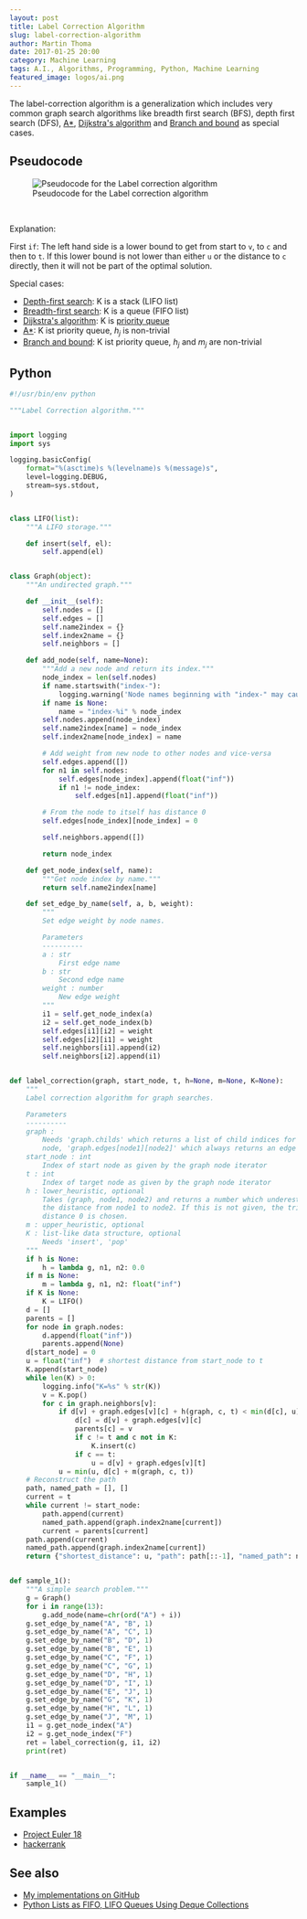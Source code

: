 ```yaml
---
layout: post
title: Label Correction Algorithm
slug: label-correction-algorithm
author: Martin Thoma
date: 2017-01-25 20:00
category: Machine Learning
tags: A.I., Algorithms, Programming, Python, Machine Learning
featured_image: logos/ai.png
---
```

The label-correction algorithm is a generalization which includes very common
graph search algorithms like breadth first search (BFS), depth first search (DFS),
[A\*](https://en.wikipedia.org/wiki/A*_search_algorithm),
[Dijkstra's algorithm](https://en.wikipedia.org/wiki/Dijkstra%27s_algorithm) and
[Branch and bound](https://en.wikipedia.org/wiki/Branch_and_bound) as special cases.


## Pseudocode

<figure class="wp-caption aligncenter img-thumbnail">
    <img src="../images/2016/07/label-correction.png" alt="Pseudocode for the Label correction algorithm" />
    <figcaption class="text-center">Pseudocode for the Label correction algorithm</figcaption>
</figure><br/>

Explanation:

First `if`: The left hand side is a lower bound to get from start to
`v`, to `c` and then to `t`. If this lower bound is not lower than
either `u` or the distance to `c` directly, then it will not be part
of the optimal solution.

Special cases:

* [Depth-first search](https://en.wikipedia.org/wiki/Depth-first_search): K is a stack (LIFO list)
* [Breadth-first search](https://en.wikipedia.org/wiki/Breadth-first_search): K is a queue (FIFO list)
* [Dijkstra's algorithm](https://en.wikipedia.org/wiki/Dijkstra%27s_algorithm): K is [priority queue](https://en.wikipedia.org/wiki/Priority_queue)
* [A\*](https://en.wikipedia.org/wiki/A*_search_algorithm): K ist priority queue, $h_j$ is non-trivial
* [Branch and bound](https://en.wikipedia.org/wiki/Branch_and_bound): K ist priority queue, $h_j$ and $m_j$ are non-trivial


## Python

```python
#!/usr/bin/env python

"""Label Correction algorithm."""


import logging
import sys

logging.basicConfig(
    format="%(asctime)s %(levelname)s %(message)s",
    level=logging.DEBUG,
    stream=sys.stdout,
)


class LIFO(list):
    """A LIFO storage."""

    def insert(self, el):
        self.append(el)


class Graph(object):
    """An undirected graph."""

    def __init__(self):
        self.nodes = []
        self.edges = []
        self.name2index = {}
        self.index2name = {}
        self.neighbors = []

    def add_node(self, name=None):
        """Add a new node and return its index."""
        node_index = len(self.nodes)
        if name.startswith("index-"):
            logging.warning('Node names beginning with "index-" may cause ' "problems.")
        if name is None:
            name = "index-%i" % node_index
        self.nodes.append(node_index)
        self.name2index[name] = node_index
        self.index2name[node_index] = name

        # Add weight from new node to other nodes and vice-versa
        self.edges.append([])
        for n1 in self.nodes:
            self.edges[node_index].append(float("inf"))
            if n1 != node_index:
                self.edges[n1].append(float("inf"))

        # From the node to itself has distance 0
        self.edges[node_index][node_index] = 0

        self.neighbors.append([])

        return node_index

    def get_node_index(self, name):
        """Get node index by name."""
        return self.name2index[name]

    def set_edge_by_name(self, a, b, weight):
        """
        Set edge weight by node names.

        Parameters
        ----------
        a : str
            First edge name
        b : str
            Second edge name
        weight : number
            New edge weight
        """
        i1 = self.get_node_index(a)
        i2 = self.get_node_index(b)
        self.edges[i1][i2] = weight
        self.edges[i2][i1] = weight
        self.neighbors[i1].append(i2)
        self.neighbors[i2].append(i1)


def label_correction(graph, start_node, t, h=None, m=None, K=None):
    """
    Label correction algorithm for graph searches.

    Parameters
    ----------
    graph :
        Needs 'graph.childs' which returns a list of child indices for each
        node, 'graph.edges[node1][node2]' which always returns an edge weight,
    start_node : int
        Index of start node as given by the graph node iterator
    t : int
        Index of target node as given by the graph node iterator
    h : lower_heuristic, optional
        Takes (graph, node1, node2) and returns a number which underestimates
        the distance from node1 to node2. If this is not given, the trivial
        distance 0 is chosen.
    m : upper_heuristic, optional
    K : list-like data structure, optional
        Needs 'insert', 'pop'
    """
    if h is None:
        h = lambda g, n1, n2: 0.0
    if m is None:
        m = lambda g, n1, n2: float("inf")
    if K is None:
        K = LIFO()
    d = []
    parents = []
    for node in graph.nodes:
        d.append(float("inf"))
        parents.append(None)
    d[start_node] = 0
    u = float("inf")  # shortest distance from start_node to t
    K.append(start_node)
    while len(K) > 0:
        logging.info("K=%s" % str(K))
        v = K.pop()
        for c in graph.neighbors[v]:
            if d[v] + graph.edges[v][c] + h(graph, c, t) < min(d[c], u):
                d[c] = d[v] + graph.edges[v][c]
                parents[c] = v
                if c != t and c not in K:
                    K.insert(c)
                if c == t:
                    u = d[v] + graph.edges[v][t]
            u = min(u, d[c] + m(graph, c, t))
    # Reconstruct the path
    path, named_path = [], []
    current = t
    while current != start_node:
        path.append(current)
        named_path.append(graph.index2name[current])
        current = parents[current]
    path.append(current)
    named_path.append(graph.index2name[current])
    return {"shortest_distance": u, "path": path[::-1], "named_path": named_path[::-1]}


def sample_1():
    """A simple search problem."""
    g = Graph()
    for i in range(13):
        g.add_node(name=chr(ord("A") + i))
    g.set_edge_by_name("A", "B", 1)
    g.set_edge_by_name("A", "C", 1)
    g.set_edge_by_name("B", "D", 1)
    g.set_edge_by_name("B", "E", 1)
    g.set_edge_by_name("C", "F", 1)
    g.set_edge_by_name("C", "G", 1)
    g.set_edge_by_name("D", "H", 1)
    g.set_edge_by_name("D", "I", 1)
    g.set_edge_by_name("E", "J", 1)
    g.set_edge_by_name("G", "K", 1)
    g.set_edge_by_name("H", "L", 1)
    g.set_edge_by_name("J", "M", 1)
    i1 = g.get_node_index("A")
    i2 = g.get_node_index("F")
    ret = label_correction(g, i1, i2)
    print(ret)


if __name__ == "__main__":
    sample_1()
```


## Examples

* [Project Euler 18](https://projecteuler.net/problem=18)
* [hackerrank](https://www.hackerrank.com/challenges/pacman-dfs)


## See also

* [My implementations on GitHub](https://github.com/MartinThoma/algorithms/tree/master/label-korrektur-algorithmus)
* [Python Lists as FIFO, LIFO Queues Using Deque Collections](http://www.idiotinside.com/2015/03/01/python-lists-as-fifo-lifo-queues-using-deque-collections/)
